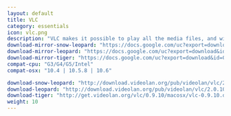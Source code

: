 ```yaml
---
layout: default
title: VLC
category: essentials
icon: vlc.png
description: "VLC makes it possible to play all the media files, and with the latest version for Leopard, you can watch full HD. As of Nov. 2013 PPC isn't supported."
download-mirror-snow-leopard: "https://docs.google.com/uc?export=download&id=0BwEu0DzoksSlZGRyY1hlZ2ZUNE0"
download-mirror-leopard: "https://docs.google.com/uc?export=download&id=0BwEu0DzoksSlZGRyY1hlZ2ZUNE0"
download-mirror-tiger: "https://docs.google.com/uc?export=download&id=0BwEu0DzoksSlWDVBcjN1UC0tcEU"
compat-cpu: "G3/G4/G5/Intel"
compat-osx: "10.4 | 10.5.8 | 10.6"

download-snow-leopard: "http://download.videolan.org/pub/videolan/vlc/2.0.10/macosx/vlc-2.0.10-powerpc.dmg"
download-leopard: "http://download.videolan.org/pub/videolan/vlc/2.0.10/macosx/vlc-2.0.10-powerpc.dmg"
download-tiger: "http://get.videolan.org/vlc/0.9.10/macosx/vlc-0.9.10.dmg"
weight: 10
---
```

